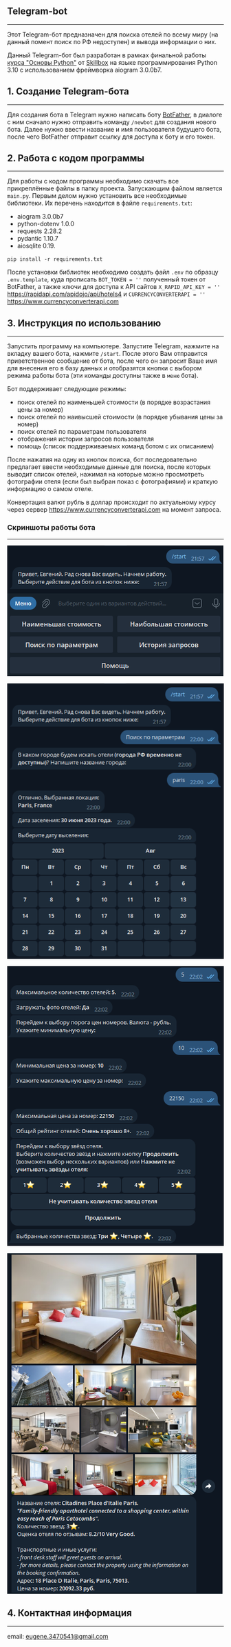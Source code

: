 ##  Telegram-bot
***       
Этот Telegram-бот предназначен для поиска отелей по всему миру (на данный помент поиск по РФ недоступен) и вывода информации о них.

Данный Telegram-бот был разработан в рамках финальной работы [курса "Основы Python"](https://skillbox.ru/course/profession-python/) от [Skillbox](https://skillbox.ru) на языке программирования Python 3.10 c использованием фреймворка aiogram 3.0.0b7.


## 1. Создание Telegram-бота
***
Для создания бота в Telegram нужно написать боту [BotFather](https://t.me/BotFather), в диалоге с ним сначало нужно отправить команду ``/newbot`` для создания нового бота. Далее нужно ввести название и имя пользователя будущего бота, после чего BotFather отправит ссылку для доступа к боту и его токен.

## 2. Работа с кодом программы
***
Для работы с кодом программы необходимо скачать все прикреплённые файлы в папку проекта.
Запускающим файлом является ``main.py``.
Первым делом нужно установить все необходимые библиотеки. Их перечень находится в файле ``requirements.txt``: 
- aiogram 3.0.0b7
- python-dotenv 1.0.0
- requests 2.28.2
- pydantic 1.10.7
- aiosqlite 0.19.                   
```
pip install -r requirements.txt
```

После установки библиотек необходимо создать файл ``.env`` по образцу ``.env.template``, куда прописать ``BOT_TOKEN = ''`` полученный токен от BotFather, а также ключи для доступа к API сайтов 
``X_RAPID_API_KEY = ''`` <https://rapidapi.com/apidojo/api/hotels4> и ``CURRENCYCONVERTERAPI = ''`` <https://www.currencyconverterapi.com> 

## 3. Инструкция по использованию
***
Запустить программу на компьютере.
Запустите Telegram, нажмите на вкладку вашего бота, нажмите ``/start``. После этого Вам отправится приветственное сообщение от бота, после чего он запросит Ваше имя для внесения его в базу данных и отобразятся кнопки с выбором режима работы бота (эти команды доступны также в ``меню`` бота).

Бот поддерживает следующие режимы:
- поиск отелей по наименьшей стоимости (в порядке возрастания цены за номер)
- поиск отелей по наивысшей стоимости (в порядке убывания цены за номер)
- поиск отелей по параметрам пользователя
- отображения истории запросов пользователя
- помощь (список поддерживаемых команд ботом с их описанием)

После нажатия на одну из кнопок поиска, бот последовательно предлагает ввести необходимые данные для поиска, после которых выводит список отелей, нажимая на которые можно просмотреть фотографии отеля (если был выбран показ с фотографиями) и краткую информацию о самом отеле.

Конвертация валют рубль в доллар происходит по актуальному курсу через сервер <https://www.currencyconverterapi.com> на момент запроса.

### Скриншоты работы бота
***
![](images\scene1.png)

![](images\scene2.png)

![](images\scene3.png)

![](images\scene4.png)

## 4. Контактная информация
***
email: [eugene.3470541@gmail.com](https://mail.google.com/mail/)
